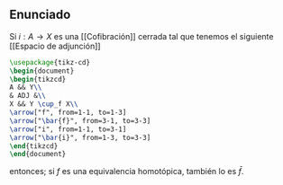 ## Enunciado
Si $i: A\to X$ es una [[Cofibración]] cerrada tal que tenemos el siguiente [[Espacio de adjunción]]
```tikz
\usepackage{tikz-cd}
\begin{document}
\begin{tikzcd}
A && Y\\
& ADJ &\\
X && Y \cup_f X\\
\arrow["f", from=1-1, to=1-3]
\arrow["\bar{f}", from=3-1, to=3-3]
\arrow["i", from=1-1, to=3-1]
\arrow["\bar{i}", from=1-3, to=3-3]
\end{tikzcd}
\end{document}
```
entonces; si $f$ es una equivalencia homotópica, también lo es $\bar{f}$.
